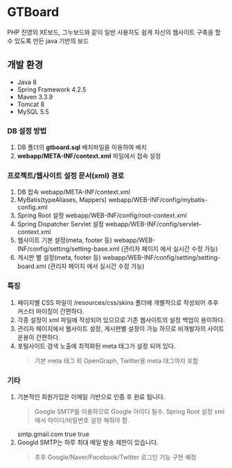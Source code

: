 
# GTBoard #


PHP 진영의 XE보드, 그누보드와 같이 일반 사용자도 쉽게 자신의 웹사이트 구축을 할 수 있도록 만든 java 기반의 보드


## 개발 환경 ##
- Java 8
- Spring Framework 4.2.5
- Maven 3.3.9
- Tomcat 8
- MySQL 5.5


### DB 설정 방법 ###
1. DB 폴더의 **gtboard.sql** 배치파일을 이용하여 배치
2. **webapp/META-INF/context.xml** 파일에서 접속 설정


### 프로젝트/웹사이트 설정 문서(xml) 경로 ###
1. DB 접속
	webapp/META-INF/context.xml
2. MyBatis(typeAliases, Mappers)
	webapp/WEB-INF/config/mybatis-config.xml
3. Spring Root 설정
	webapp/WEB-INF/config/root-context.xml
4. Spring Dispatcher Servlet 설정
	webapp/WEB-INF/config/servlet-context.xml
5. 웹사이트 기본 설정(meta, footer 등)
	webapp/WEB-INF/config/setting/setting-base.xml
	(관리자 페이지 에서 실시간 수정 가능)
6. 게시판 별 설정(meta, footer 등)
	webapp/WEB-INF/config/setting/setting-board.xml
	(관리자 페이지 에서 실시간 수정 가능)


### 특징 ###
1. 페이지별 CSS 파일이 /resources/css/skins 폴더에 개별적으로 작성되어 추후 커스터 마이징이 간편하다.
2. 각종 설정이 xml 파일에 작성되어 있으므로 기존 웹사이트의 설정 백업이 용이하다.
3. 관리자 페이지에서 웹사이트 설정, 게시판별 설정이 가능 하므로 비개발자의 사이트 운용이 간편하다.
4. 포털사이트 검색 노출에 최적화된 meta 태그가 설정 되어 있다.
   > 기본 meta 태그 외 OpenGraph, Twitter용 meta 태그까지 포함


### 기타 ###
1. 기본적인 회원가입은 이메일 기반으로 인증 후 완료 됩니다.
   > Google SMTP를 이용하므로 Google 아이디 필수.
   > Spring Root 설정 xml에서 아이디/비밀번호 설정 해줘야 함.
	<!-- 이메일 관련 -->
	<bean id="javaMailSender" class="org.springframework.mail.javamail.JavaMailSenderImpl">
	<property name="host" value="smtp.gmail.com" />
	<property name="port" value="587" />
	<property name="username" value="아이디@gmail.com" />
	<property name="password" value="비밀번호" />
	<property name="javaMailProperties">
		<props>
			<prop key="mail.smtp.ssl.trust">smtp.gmail.com</prop>
			<prop key="mail.smtp.starttls.enable">true</prop>
			<prop key="mail.smtp.auth">true</prop>
		</props>
	</property>
	</bean>
2. Googld SMTP는 하루 최대 메일 발송 제한이 있습니다.
   > 추후 Google/Naver/Facebook/Twitter 로그인 기능 구현 예정